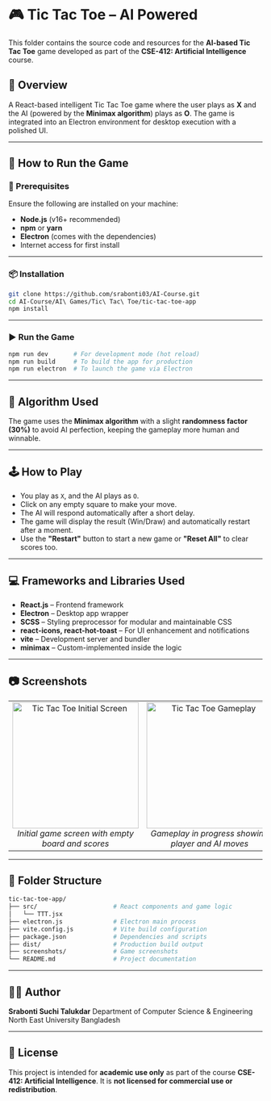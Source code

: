 # 🎮 Tic Tac Toe – AI Powered

This folder contains the source code and resources for the **AI-based Tic Tac Toe** game developed as part of the **CSE-412: Artificial Intelligence** course.

## 📌 Overview

A React-based intelligent Tic Tac Toe game where the user plays as **X** and the AI (powered by the **Minimax algorithm**) plays as **O**. The game is integrated into an Electron environment for desktop execution with a polished UI.

---

## 🚀 How to Run the Game

### 🔧 Prerequisites

Ensure the following are installed on your machine:

- **Node.js** (v16+ recommended)
- **npm** or **yarn**
- **Electron** (comes with the dependencies)
- Internet access for first install

---

### 📦 Installation

```bash
git clone https://github.com/srabonti03/AI-Course.git
cd AI-Course/AI\ Games/Tic\ Tac\ Toe/tic-tac-toe-app
npm install
```

---

### ▶️ Run the Game

```bash
npm run dev       # For development mode (hot reload)
npm run build     # To build the app for production
npm run electron  # To launch the game via Electron
```

---

## 🧠 Algorithm Used
The game uses the **Minimax algorithm** with a slight **randomness factor (30%)** to avoid AI perfection, keeping the gameplay more human and winnable.

---

## 🕹️ How to Play

- You play as `X`, and the AI plays as `O`.
- Click on any empty square to make your move.
- The AI will respond automatically after a short delay.
- The game will display the result (Win/Draw) and automatically restart after a moment.
- Use the **"Restart"** button to start a new game or **"Reset All"** to clear scores too.

---

## 💻 Frameworks and Libraries Used

- **React.js** – Frontend framework
- **Electron** – Desktop app wrapper
- **SCSS** – Styling preprocessor for modular and maintainable CSS
- **react-icons, react-hot-toast** – For UI enhancement and notifications
- **vite** – Development server and bundler
- **minimax** – Custom-implemented inside the logic

---

## 📷 Screenshots

<table>
  <tr>
    <td align="center">
      <img src="./screenshots/ttt-init.png" alt="Tic Tac Toe Initial Screen" width="250" />
      <br/>
      <em>Initial game screen with empty board and scores</em>
    </td>
    <td align="center">
      <img src="./screenshots/ttt-playing.png" alt="Tic Tac Toe Gameplay" width="250" />
      <br/>
      <em>Gameplay in progress showing player and AI moves</em>
    </td>
    <td align="center">
      <img src="./screenshots/ttt-win.png" alt="Tic Tac Toe Win Screen" width="250" />
      <br/>
      <em>Win screen showing the winner and scores</em>
    </td>
  </tr>
</table>

---

## 📁 Folder Structure

```bash
tic-tac-toe-app/
├── src/                     # React components and game logic
│   └── TTT.jsx
├── electron.js              # Electron main process
├── vite.config.js           # Vite build configuration
├── package.json             # Dependencies and scripts
├── dist/                    # Production build output
├── screenshots/             # Game screenshots
└── README.md                # Project documentation
```

---

## 👩‍💻 Author

**Srabonti Suchi Talukdar**
Department of Computer Science & Engineering
North East University Bangladesh

---

## 📜 License

This project is intended for **academic use only** as part of the course **CSE-412: Artificial Intelligence**. It is **not licensed for commercial use or redistribution**.
